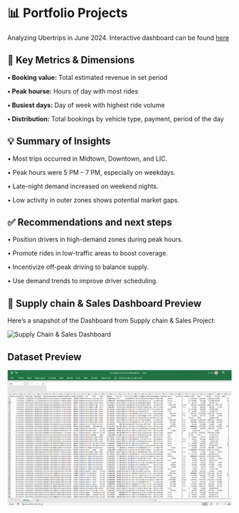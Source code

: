 # 📊 Portfolio Projects
Analyzing Ubertrips in June 2024. Interactive dashboard can be found [here](https://app.powerbi.com/view?r=eyJrIjoiMTg5YmZkZGUtMDVkOC00MDg4LTg4NmItOGMwZGM5YTRmZjZiIiwidCI6Ijg5NjQxZWIwLWU1ZmMtNDRlYi05MWRiLTc4ZDI5YmFkMTc3OCIsImMiOjEwfQ%3D%3D&pageName=62a7d95ec01d5533424c)

## 🎯 Key Metrics & Dimensions

**• Booking value:** Total estimated revenue in set period

**• Peak hourse:** Hours of day with most rides

**• Busiest days:** Day of week with highest ride volume 

**• Distribution:** Total bookings by vehicle type, payment, period of the day

## 💡 Summary of Insights

• Most trips occurred in Midtown, Downtown, and LIC.

• Peak hours were 5 PM – 7 PM, especially on weekdays.

• Late-night demand increased on weekend nights.

• Low activity in outer zones shows potential market gaps.

## ✅ Recommendations and next steps

• Position drivers in high-demand zones during peak hours.

• Promote rides in low-traffic areas to boost coverage.

• Incentivize off-peak driving to balance supply.

• Use demand trends to improve driver scheduling.


## 🧾 Supply chain & Sales Dashboard Preview

Here’s a snapshot of the Dashboard from Supply chain & Sales Project:

![Supply Chain & Sales Dashboard](https://github.com/voanhduy1710/Portfolio_projects/blob/main/3.%20Supply%20chain%20%26%20Sales/3.%20Supply%20chain%20%26%20Sales%20Dashboard.png?raw=true)

## Dataset Preview
![UDataset preview](https://github.com/voanhduy1710/Portfolio_projects/blob/main/3.%20Supply%20chain%20%26%20Sales/Dataset%20preview.png?raw=true)
